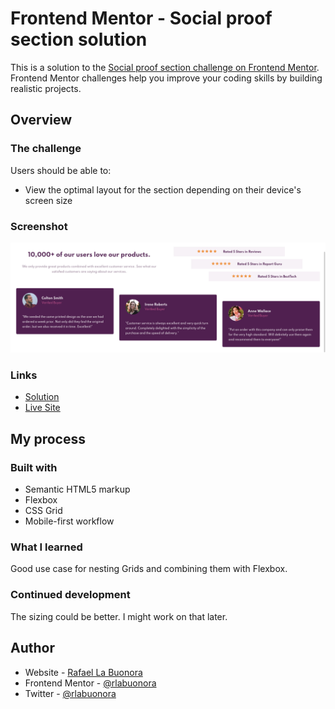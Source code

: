 # Frontend Mentor - Social proof section solution

This is a solution to the [Social proof section challenge on Frontend Mentor](https://www.frontendmentor.io/challenges/social-proof-section-6e0qTv_bA). Frontend Mentor challenges help you improve your coding skills by building realistic projects. 

## Overview

### The challenge

Users should be able to:

- View the optimal layout for the section depending on their device's screen size

### Screenshot

![](./screenshot.png)

### Links

- [Solution](https://github.com/rlabuonora/social-proof-section)
- [Live Site](https://frontend-mentor-social-proof2.netlify.app/)

## My process

### Built with

- Semantic HTML5 markup
- Flexbox
- CSS Grid
- Mobile-first workflow


### What I learned

Good use case for nesting Grids and combining them with Flexbox.

### Continued development

The sizing could be better. I might work on that later.

## Author

- Website - [Rafael La Buonora](https://www.rlabuonora.com)
- Frontend Mentor - [@rlabuonora](https://www.frontendmentor.io/profile/rlabuonora)
- Twitter - [@rlabuonora](https://www.twitter.com/rlabuonora)